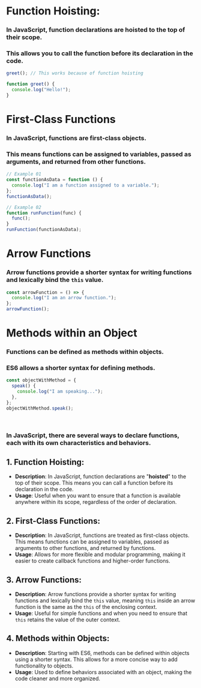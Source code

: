 # Function Hoisting:

### In JavaScript, function declarations are hoisted to the top of their scope.

### This allows you to call the function before its declaration in the code.

```javascript
greet(); // This works because of function hoisting

function greet() {
  console.log("Hello!");
}
```

# First-Class Functions

### In JavaScript, functions are first-class objects.

### This means functions can be assigned to variables, passed as arguments, and returned from other functions.

```javascript
// Example 01
const functionAsData = function () {
  console.log("I am a function assigned to a variable.");
};
functionAsData();

// Example 02
function runFunction(func) {
  func();
}
runFunction(functionAsData);
```

# Arrow Functions

### Arrow functions provide a shorter syntax for writing functions and lexically bind the `this` value.

```javascript
const arrowFunction = () => {
  console.log("I am an arrow function.");
};
arrowFunction();
```

# Methods within an Object

### Functions can be defined as methods within objects.

### **ES6** allows a shorter syntax for defining methods.

```javascript
const objectWithMethod = {
  speak() {
    console.log("I am speaking...");
  },
};
objectWithMethod.speak();
```

</br>

### In JavaScript, there are several ways to declare functions, each with its own characteristics and behaviors.

## 1. **Function Hoisting**:

- **Description**: In JavaScript, function declarations are "**hoisted**" to the top of their scope. This means you can call a function before its declaration in the code.
- **Usage**: Useful when you want to ensure that a function is available anywhere within its scope, regardless of the order of declaration.

## 2. **First-Class Functions**:

- **Description**: In JavaScript, functions are treated as first-class objects. This means functions can be assigned to variables, passed as arguments to other functions, and returned by functions.
- **Usage**: Allows for more flexible and modular programming, making it easier to create callback functions and higher-order functions.

## 3. **Arrow Functions**:

- **Description**: Arrow functions provide a shorter syntax for writing functions and lexically bind the `this` value, meaning `this` inside an arrow function is the same as the `this` of the enclosing context.
- **Usage**: Useful for simple functions and when you need to ensure that `this` retains the value of the outer context.

## 4. **Methods within Objects**:

- **Description**: Starting with ES6, methods can be defined within objects using a shorter syntax. This allows for a more concise way to add functionality to objects.
- **Usage**: Used to define behaviors associated with an object, making the code cleaner and more organized.
